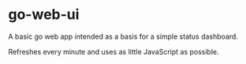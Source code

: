 # go-web-ui

A basic go web app intended as a basis for a simple status dashboard.

Refreshes every minute and uses as little JavaScript as possible.
